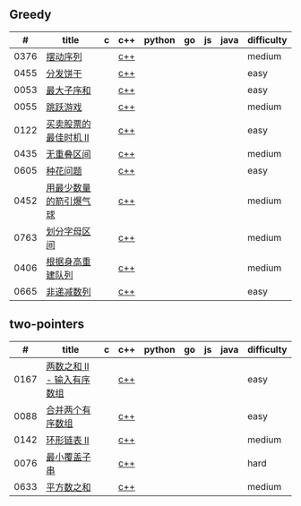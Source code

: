 

## Greedy
| # | title | c | c++ | python | go | js | java | difficulty |
|---| ----- | -------- | ---------- | ---------- | ---------- | ---------- | ---------- | ---------- |
|0376|[摆动序列](https://leetcode-cn.com/problems/wiggle-subsequence/) |  | [c++](https://github.com/VJaGG/leetcode/blob/master/greedy/376.%20%E6%91%86%E5%8A%A8%E5%BA%8F%E5%88%97.cpp) | | | | |medium|
|0455|[分发饼干](https://leetcode-cn.com/problems/assign-cookies/) |  | [c++](https://github.com/VJaGG/leetcode/blob/master/greedy/455.%20%E5%88%86%E5%8F%91%E9%A5%BC%E5%B9%B2.cpp) | | | | |easy|
|0053|[最大子序和](https://leetcode-cn.com/problems/maximum-subarray/) |  | [c++](https://github.com/VJaGG/leetcode/blob/master/greedy/53.%20%E6%9C%80%E5%A4%A7%E5%AD%90%E5%BA%8F%E5%92%8C.cpp) | | | | |easy|
|0055|[跳跃游戏](https://leetcode-cn.com/problems/jump-game-ii/) |  | [c++](https://github.com/VJaGG/leetcode/blob/master/greedy/55.%20%E8%B7%B3%E8%B7%83%E6%B8%B8%E6%88%8F.cpp) | | | | |medium|
|0122|[买卖股票的最佳时机 II](https://leetcode-cn.com/problems/best-time-to-buy-and-sell-stock-ii/) |  | [c++](https://github.com/VJaGG/leetcode/blob/master/greedy/122.%E4%B9%B0%E5%8D%96%E8%82%A1%E7%A5%A8%E7%9A%84%E6%9C%80%E4%BD%B3%E6%97%B6%E6%9C%BAII.cpp) | | | | |easy|
|0435|[无重叠区间](https://leetcode-cn.com/problems/non-overlapping-intervals/) |  | [c++](https://github.com/VJaGG/leetcode/blob/master/greedy/435.%20%E6%97%A0%E9%87%8D%E5%8F%A0%E5%8C%BA%E9%97%B4.cpp) | | | | |medium|
|0605|[种花问题](https://leetcode-cn.com/problems/can-place-flowers/) |  | [c++](https://github.com/VJaGG/leetcode/blob/master/greedy/605.%20%E7%A7%8D%E8%8A%B1%E9%97%AE%E9%A2%98.cpp) | | | | |easy|
|0452|[用最少数量的箭引爆气球](https://leetcode-cn.com/problems/minimum-number-of-arrows-to-burst-balloons/) |  | [c++](https://github.com/VJaGG/leetcode/blob/master/greedy/452.%20%E7%94%A8%E6%9C%80%E5%B0%91%E6%95%B0%E9%87%8F%E7%9A%84%E7%AE%AD%E5%BC%95%E7%88%86%E6%B0%94%E7%90%83.cpp) | | | | |medium|
|0763|[划分字母区间](https://leetcode-cn.com/problems/partition-labels/) |  | [c++](https://github.com/VJaGG/leetcode/blob/master/greedy/763.%20%E5%88%92%E5%88%86%E5%AD%97%E6%AF%8D%E5%8C%BA%E9%97%B4.cpp) | | | | |medium|
|0406|[根据身高重建队列](https://leetcode-cn.com/problems/queue-reconstruction-by-height/) |  | [c++](https://github.com/VJaGG/leetcode/blob/master/greedy/406.%20%E6%A0%B9%E6%8D%AE%E8%BA%AB%E9%AB%98%E9%87%8D%E5%BB%BA%E9%98%9F%E5%88%97.cpp) | | | | |medium|
|0665|[非递减数列](https://leetcode-cn.com/problems/non-decreasing-array/) |  | [c++](https://github.com/VJaGG/leetcode/blob/master/greedy/665.%20%E9%9D%9E%E9%80%92%E5%87%8F%E6%95%B0%E5%88%97.cpp) | | | | |easy|  

## two-pointers  
| # | title | c | c++ | python | go | js | java | difficulty |
|---| ----- | -------- | ---------- | ---------- | ---------- | ---------- | ---------- | ---------- |
|0167|[两数之和 II - 输入有序数组](https://leetcode-cn.com/problems/two-sum-ii-input-array-is-sorted/) |  | [c++](https://github.com/VJaGG/leetcode/blob/master/%E5%8F%8C%E6%8C%87%E9%92%88/167.%20%E4%B8%A4%E6%95%B0%E4%B9%8B%E5%92%8C%20II%20-%20%E8%BE%93%E5%85%A5%E6%9C%89%E5%BA%8F%E6%95%B0%E7%BB%84.cpp) | | | | |easy|
|0088|[合并两个有序数组](https://leetcode-cn.com/problems/merge-sorted-array/) |  | [c++](https://github.com/VJaGG/leetcode/blob/master/%E5%8F%8C%E6%8C%87%E9%92%88/88.%20%E5%90%88%E5%B9%B6%E4%B8%A4%E4%B8%AA%E6%9C%89%E5%BA%8F%E6%95%B0%E7%BB%84.cpp) | | | | |easy|
|0142|[环形链表 II](https://leetcode-cn.com/problems/linked-list-cycle-ii/) |  | [c++](https://github.com/VJaGG/leetcode/blob/master/%E5%8F%8C%E6%8C%87%E9%92%88/142.%20%E7%8E%AF%E5%BD%A2%E9%93%BE%E8%A1%A8%20II.cpp) | | | | |medium|
|0076|[最小覆盖子串](https://leetcode-cn.com/problems/minimum-window-substring/) |  | [c++](https://github.com/VJaGG/leetcode/blob/master/%E5%8F%8C%E6%8C%87%E9%92%88/76.%20%E6%9C%80%E5%B0%8F%E8%A6%86%E7%9B%96%E5%AD%90%E4%B8%B2.cpp) | | | | |hard|
|0633|[平方数之和](https://leetcode-cn.com/problems/sum-of-square-numbers/) |  | [c++](https://github.com/VJaGG/leetcode/blob/master/%E5%8F%8C%E6%8C%87%E9%92%88/633.%20%E5%B9%B3%E6%96%B9%E6%95%B0%E4%B9%8B%E5%92%8C.cpp) | | | | |medium|
